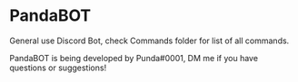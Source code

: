 # PandaBOT
General use Discord Bot, check Commands folder for list of all commands.

PandaBOT is being developed by Punda#0001, DM me if you have questions or suggestions!
